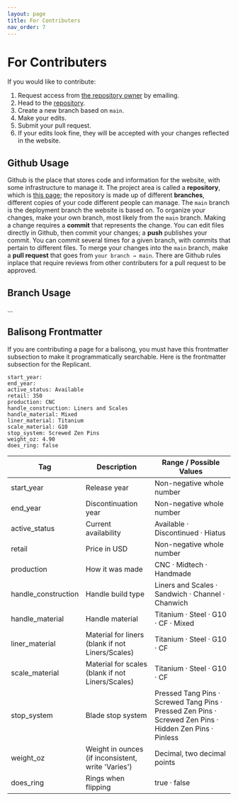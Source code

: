 ```yaml
---
layout: page
title: For Contributers
nav_order: 7
---
```


# For Contributers
If you would like to contribute:

1. Request access from [the repository owner](mailto:balisongcommunity.discord@gmail.com) by emailing.
2. Head to the [repository](https://github.com/bc-discord/bc-discord.github.io).
3. Create a new branch based on `main`.
4. Make your edits.
5. Submit your pull request.
6. If your edits look fine, they will be accepted with your changes reflected in the website.

## Github Usage
Github is the place that stores code and information for the website, with some infrastructure to manage it. The project area is called a **repository**, which is [this page](https://github.com/bc-discord/bc-discord.github.io); the repository is made up of different **branches**, different copies of your code different people can manage. The `main` branch is the deployment branch the website is based on. To organize your changes, make your own branch, most likely from the `main` branch. Making a change requires a **commit** that represents the change. You can edit files directly in Github, then commit your changes; a **push** publishes your commit. You can commit several times for a given branch, with commits that pertain to different files. To merge your changes into the `main` branch, make a **pull request** that goes from `your branch → main`. There are Github rules inplace that require reviews from other contributers for a pull request to be approved.

## Branch Usage
...

## Balisong Frontmatter
If you are contributing a page for a balisong, you must have this frontmatter subsection to make it programmatically searchable. Here is the frontmatter subsection for the Replicant.

```
start_year: 
end_year: 
active_status: Available
retail: 350
production: CNC
handle_construction: Liners and Scales
handle_material: Mixed
liner_material: Titanium
scale_material: G10
stop_system: Screwed Zen Pins
weight_oz: 4.90
does_ring: false
```

| Tag| Description | Range / Possible Values |
|-|-|-|
| start_year | Release year | Non-negative whole number |
| end_year| Discontinuation year | Non-negative whole number  |
| active_status| Current availability | Available · Discontinued · Hiatus |
| retail| Price in USD | Non-negative whole number |
| production | How it was made | CNC · Midtech · Handmade |
| handle_construction | Handle build type | Liners and Scales · Sandwich · Channel · Chanwich |
| handle_material| Handle material | Titanium · Steel · G10 · CF · Mixed |
| liner_material | Material for liners (blank if not Liners/Scales) | Titanium · Steel · G10 · CF |
| scale_material | Material for scales (blank if not Liners/Scales) | Titanium · Steel · G10 · CF |
| stop_system | Blade stop system | Pressed Tang Pins · Screwed Tang Pins · Pressed Zen Pins · Screwed Zen Pins · Hidden Zen Pins · Pinless |
| weight_oz| Weight in ounces (if inconsistent, write 'Varies') | Decimal, two decimal points |
| does_ring | Rings when flipping | true · false |